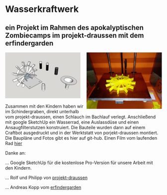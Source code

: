 # Wasserkraftwerk 

## ein Projekt im Rahmen des apokalyptischen Zombiecamps im projekt-draussen mit dem erfindergarden  ##

<img src = "IMG/Wasserkraftwerkt.jpg" width = "48%"/><img align = "right" src = "IMG/IMG_20170823_082429.jpg" width = "48%"/>

Zusammen mit den Kindern haben wir im Schindergraben, direkt unterhalb vom projekt-draussen, einen Schlauch im Bachlauf verlegt. Anschließend mit google SketchUp ein Wasserrad, eine Auslassdüse und einen Ansaugfilterstutzen konstruiert. Die Bauteile wurden dann auf einem Craftbot ausgedruckt und in der Werktstatt von porjekt-draussen montiert. Die Baupläne und Fotos gibt es hier auf git-hub. Einen Film vom laufenden Rad [hier](https://www.facebook.com/erfindergarden/videos/680295902173267/ "Video auf facebook bei erfindergarden")

Danke an:

... Google SketchUp für die kostenlose Pro-Version für unsere Arbeit mit den Kindern. 

... Rolf und Philipp von [projekt-draussen](http://www.projekt-draussen.com/ueberblick/#team)

... Andreas Kopp vom [erfindergarden](http://www.erfindergarden.de)
